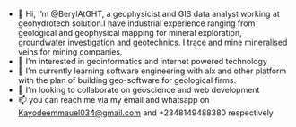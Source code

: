 - 👋 Hi, I’m @BerylAtGHT, a geophysicist and GIS data analyst working at geohydrotech solution.I have industrial experience ranging from geological and geophysical mapping for mineral exploration, groundwater investigation and geotechnics. I trace and mine mineralised veins for mining companies.
- 👀 I’m interested in geoinformatics and internet powered technology
- 🌱 I’m currently learning software engineering with alx and other platform with the plan of building geo-software for geological firms. 
- 💞️ I’m looking to collaborate on geoscience and web development 
- 📫 you can reach me via my email and whatsapp on Kayodeemmauel034@gmail.com and +2348149488380 respectively

<!---
BerylAtGHT/BerylAtGHT is a ✨ special ✨ repository because its `README.md` (this file) appears on your GitHub profile.
You can click the Preview link to take a look at your changes.
--->

